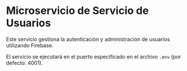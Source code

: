 # Microservicio de Servicio de Usuarios

Este servicio gestiona la autenticación y administración de usuarios utilizando Firebase.

El servicio se ejecutará en el puerto especificado en el archivo `.env` (por defecto: 4001).
